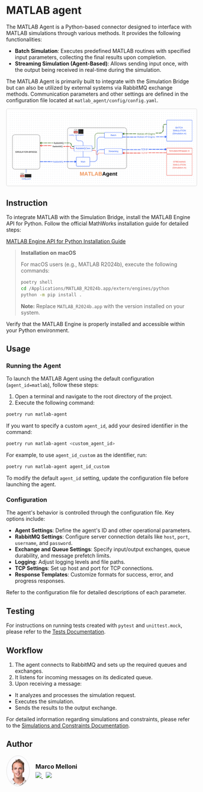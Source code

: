# MATLAB agent

The MATLAB Agent is a Python-based connector designed to interface with MATLAB simulations through various methods. It provides the following functionalities:

- **Batch Simulation**: Executes predefined MATLAB routines with specified input parameters, collecting the final results upon completion.
- **Streaming Simulation (Agent-Based)**: Allows sending input once, with the output being received in real-time during the simulation.

The MATLAB Agent is primarily built to integrate with the Simulation Bridge but can also be utilized by external systems via RabbitMQ exchange methods. Communication parameters and other settings are defined in the configuration file located at `matlab_agent/config/config.yaml`.

<div align="center">
  <img src="matlab_agent/images/structure.png" alt="MATLAB Agent Structure" width="600" style="border: 1px solid #ddd; border-radius: 4px; padding: 5px;">
</div>

## Instruction

To integrate MATLAB with the Simulation Bridge, install the MATLAB Engine API for Python. Follow the official MathWorks installation guide for detailed steps:

[MATLAB Engine API for Python Installation Guide](https://www.mathworks.com/help/matlab/matlab-engine-for-python.html)

> **Installation on macOS**
>
> For macOS users (e.g., MATLAB R2024b), execute the following commands:
>
> ```bash
> poetry shell
> cd /Applications/MATLAB_R2024b.app/extern/engines/python
> python -m pip install .
> ```
>
> **Note:** Replace `MATLAB_R2024b.app` with the version installed on your system.

Verify that the MATLAB Engine is properly installed and accessible within your Python environment.

## Usage

### Running the Agent

To launch the MATLAB Agent using the default configuration (`agent_id=matlab`), follow these steps:

1. Open a terminal and navigate to the root directory of the project.
2. Execute the following command:

```bash
poetry run matlab-agent
```

If you want to specify a custom `agent_id`, add your desired identifier in the command:

```bash
poetry run matlab-agent <custom_agent_id>
```

For example, to use `agent_id_custom` as the identifier, run:

```bash
poetry run matlab-agent agent_id_custom
```

To modify the default `agent_id` setting, update the configuration file before launching the agent.

### Configuration

The agent's behavior is controlled through the configuration file. Key options include:

- **Agent Settings**: Define the agent's ID and other operational parameters.
- **RabbitMQ Settings**: Configure server connection details like `host`, `port`, `username`, and `password`.
- **Exchange and Queue Settings**: Specify input/output exchanges, queue durability, and message prefetch limits.
- **Logging**: Adjust logging levels and file paths.
- **TCP Settings**: Set up host and port for TCP connections.
- **Response Templates**: Customize formats for success, error, and progress responses.

Refer to the configuration file for detailed descriptions of each parameter.

## Testing

For instructions on running tests created with `pytest` and `unittest.mock`, please refer to the [Tests Documentation](tests/README.md).

## Workflow

1. The agent connects to RabbitMQ and sets up the required queues and exchanges.
2. It listens for incoming messages on its dedicated queue.
3. Upon receiving a message:

- It analyzes and processes the simulation request.
- Executes the simulation.
- Sends the results to the output exchange.

For detailed information regarding simulations and constraints, please refer to the [Simulations and Constraints Documentation](matlab_agent/docs/README.md).

## Author

<div align="left" style="display: flex; align-items: center; gap: 15px;">
  <img src="matlab_agent/images/profile.jpg" width="60" style="border-radius: 50%; border: 2px solid #eee;"/>
  <div>
   <h3 style="margin: 0;">Marco Melloni</h3>
   <div style="margin-top: 5px;">
    <a href="https://www.linkedin.com/in/marco-melloni/">
      <img src="https://img.shields.io/badge/LinkedIn-Connect-blue?style=flat-square&logo=linkedin"/>
    </a>
    <a href="https://github.com/marcomelloni" style="margin-left: 8px;">
      <img src="https://img.shields.io/badge/GitHub-Profile-black?style=flat-square&logo=github"/>
    </a>
   </div>
  </div>
</div>
